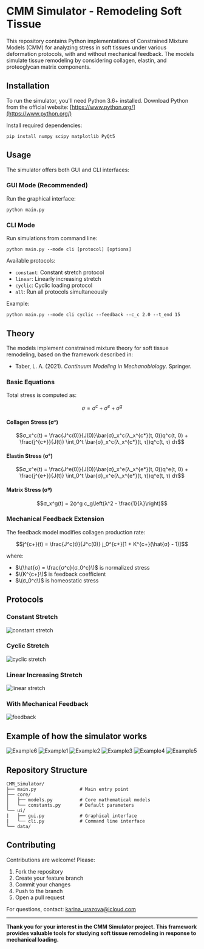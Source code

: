 # CMM Simulator - Remodeling Soft Tissue

This repository contains Python implementations of Constrained Mixture Models (CMM) for analyzing stress in soft tissues under various deformation protocols, with and without mechanical feedback. The models simulate tissue remodeling by considering collagen, elastin, and proteoglycan matrix components.

## Installation

To run the simulator, you'll need Python 3.6+ installed. Download Python from the official website: [https://www.python.org/](https://www.python.org/)

Install required dependencies:
```
pip install numpy scipy matplotlib PyQt5
```

## Usage

The simulator offers both GUI and CLI interfaces:

### GUI Mode (Recommended)
Run the graphical interface:
```
python main.py
```

### CLI Mode
Run simulations from command line:
```
python main.py --mode cli [protocol] [options]
```

Available protocols:
- `constant`: Constant stretch protocol
- `linear`: Linearly increasing stretch
- `cyclic`: Cyclic loading protocol
- `all`: Run all protocols simultaneously

Example:
```
python main.py --mode cli cyclic --feedback --c_c 2.0 --t_end 15
```

## Theory

The models implement constrained mixture theory for soft tissue remodeling, based on the framework described in:
- Taber, L. A. (2021). *Continuum Modeling in Mechanobiology*. Springer.

### Basic Equations

Total stress is computed as:
```math
σ = σ^c + σ^e + σ^g
```

#### Collagen Stress (σᶜ)
```math
σ_x^c(t) = \frac{J^c(0)}{J(0)}\bar{σ}_x^c(λ_x^{c*}(t, 0))q^c(t, 0) + \frac{j^{c+}}{J(t)} \int_0^t \bar{σ}_x^c(λ_x^{c*}(t, τ))q^c(t, τ) dτ
```

#### Elastin Stress (σᵉ)
```math
σ_x^e(t) = \frac{J^e(0)}{J(0)}\bar{σ}_x^e(λ_x^{e*}(t, 0))q^e(t, 0) + \frac{j^{e+}}{J(t)} \int_0^t \bar{σ}_x^e(λ_x^{e*}(t, τ))q^e(t, τ) dτ
```

#### Matrix Stress (σᵍ)
```math
σ_x^g(t) = 2ϕ^g c_g\left(λ^2 - \frac{1}{λ}\right)
```

### Mechanical Feedback Extension

The feedback model modifies collagen production rate:
```math
j^{c+}(t) = \frac{J^c(t)}{J^c(0)} j_0^{c+}[1 + K^{c+}(\hat{σ} - 1)]
```
where:
- $\(\hat{σ} = \frac{σ^c}{σ_0^c}\)$ is normalized stress
- $\(K^{c+}\)$ is feedback coefficient
- $\(σ_0^c\)$ is homeostatic stress

## Protocols

### Constant Stretch
![constant stretch](https://drive.google.com/uc?id=1aHdDiN7VW6J3sWlN_qVVtX7whx-ceLpB)

### Cyclic Stretch
![cyclic stretch](https://drive.google.com/uc?id=16xCtKoHl38UuSnyKi7uUokulHPV95v9-)

### Linear Increasing Stretch
![linear stretch](https://drive.google.com/uc?id=12Rnh0vtg1jCc0qRE4PQQ1GiGIHVwiSv_)

### With Mechanical Feedback
![feedback](https://drive.google.com/uc?id=1-aHKGuP-ZxZlbG7DfAkOXBufJYmEWZV2)

## Example of how the simulator works
![Example6](data/5266962874222374895.jpg)
![Example1](data/5265207598397911194.jpg)
![Example2](data/5265207598397911198.jpg)
![Example3](data/5265207598397911201.jpg)
![Example4](data/5265207598397911230.jpg)
![Example5](data/5265207598397911232.jpg)


## Repository Structure
```
CMM_Simulator/
├── main.py                # Main entry point
├── core/
│   ├── models.py          # Core mathematical models
│   └── constants.py       # Default parameters
└── ui/
|   ├── gui.py             # Graphical interface
|   └── cli.py             # Command line interface
└── data/

```

## Contributing

Contributions are welcome! Please:
1. Fork the repository
2. Create your feature branch
3. Commit your changes
4. Push to the branch
5. Open a pull request

For questions, contact: karina_urazova@icloud.com

***

**Thank you for your interest in the CMM Simulator project. This framework provides valuable tools for studying soft tissue remodeling in response to mechanical loading.**


